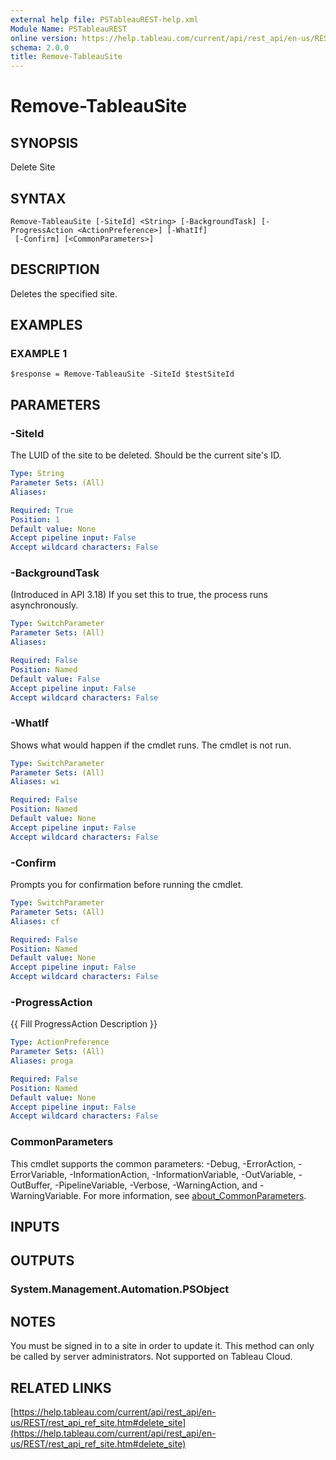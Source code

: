 ```yaml
---
external help file: PSTableauREST-help.xml
Module Name: PSTableauREST
online version: https://help.tableau.com/current/api/rest_api/en-us/REST/rest_api_ref_site.htm#delete_site
schema: 2.0.0
title: Remove-TableauSite
---
```


# Remove-TableauSite

## SYNOPSIS
Delete Site

## SYNTAX

```
Remove-TableauSite [-SiteId] <String> [-BackgroundTask] [-ProgressAction <ActionPreference>] [-WhatIf]
 [-Confirm] [<CommonParameters>]
```

## DESCRIPTION
Deletes the specified site.

## EXAMPLES

### EXAMPLE 1
```
$response = Remove-TableauSite -SiteId $testSiteId
```

## PARAMETERS

### -SiteId
The LUID of the site to be deleted.
Should be the current site's ID.

```yaml
Type: String
Parameter Sets: (All)
Aliases:

Required: True
Position: 1
Default value: None
Accept pipeline input: False
Accept wildcard characters: False
```

### -BackgroundTask
(Introduced in API 3.18) If you set this to true, the process runs asynchronously.

```yaml
Type: SwitchParameter
Parameter Sets: (All)
Aliases:

Required: False
Position: Named
Default value: False
Accept pipeline input: False
Accept wildcard characters: False
```

### -WhatIf
Shows what would happen if the cmdlet runs.
The cmdlet is not run.

```yaml
Type: SwitchParameter
Parameter Sets: (All)
Aliases: wi

Required: False
Position: Named
Default value: None
Accept pipeline input: False
Accept wildcard characters: False
```

### -Confirm
Prompts you for confirmation before running the cmdlet.

```yaml
Type: SwitchParameter
Parameter Sets: (All)
Aliases: cf

Required: False
Position: Named
Default value: None
Accept pipeline input: False
Accept wildcard characters: False
```

### -ProgressAction
{{ Fill ProgressAction Description }}

```yaml
Type: ActionPreference
Parameter Sets: (All)
Aliases: proga

Required: False
Position: Named
Default value: None
Accept pipeline input: False
Accept wildcard characters: False
```

### CommonParameters
This cmdlet supports the common parameters: -Debug, -ErrorAction, -ErrorVariable, -InformationAction, -InformationVariable, -OutVariable, -OutBuffer, -PipelineVariable, -Verbose, -WarningAction, and -WarningVariable. For more information, see [about_CommonParameters](http://go.microsoft.com/fwlink/?LinkID=113216).

## INPUTS

## OUTPUTS

### System.Management.Automation.PSObject
## NOTES
You must be signed in to a site in order to update it.
This method can only be called by server administrators.
Not supported on Tableau Cloud.

## RELATED LINKS

[https://help.tableau.com/current/api/rest_api/en-us/REST/rest_api_ref_site.htm#delete_site](https://help.tableau.com/current/api/rest_api/en-us/REST/rest_api_ref_site.htm#delete_site)

